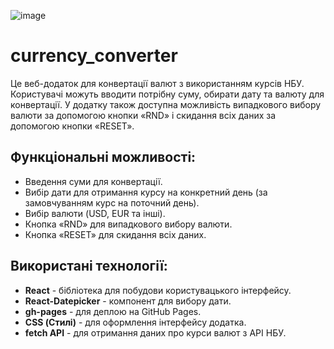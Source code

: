 ![image](https://github.com/user-attachments/assets/697663ab-c496-4ef5-85bc-03a7bbaef64d)


# currency_converter

Це веб-додаток для конвертації валют з використанням курсів НБУ. Користувачі можуть вводити потрібну суму, обирати дату та валюту для конвертації. У додатку також доступна можливість випадкового вибору валюти за допомогою кнопки «RND» і скидання всіх даних за допомогою кнопки «RESET».

## Функціональні можливості:
- Введення суми для конвертації.
- Вибір дати для отримання курсу на конкретний день (за замовчуванням курс на поточний день).
- Вибір валюти (USD, EUR та інші).
- Кнопка «RND» для випадкового вибору валюти.
- Кнопка «RESET» для скидання всіх даних.

## Використані технології:

- **React** - бібліотека для побудови користувацького інтерфейсу.
- **React-Datepicker** - компонент для вибору дати.
- **gh-pages** - для деплою на GitHub Pages.
- **CSS (Стилі)** - для оформлення інтерфейсу додатка.
- **fetch API** - для отримання даних про курси валют з API НБУ.
